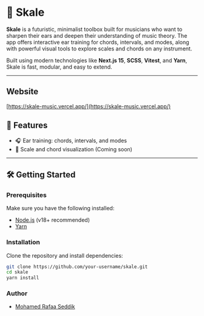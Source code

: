 # 🎵 Skale

**Skale** is a futuristic, minimalist toolbox built for musicians who want to sharpen their ears and deepen their understanding of music theory. The app offers interactive ear training for chords, intervals, and modes, along with powerful visual tools to explore scales and chords on any instrument.

Built using modern technologies like **Next.js 15**, **SCSS**, **Vitest**, and **Yarn**, Skale is fast, modular, and easy to extend.

---
## Website
[https://skale-music.vercel.app/](https://skale-music.vercel.app/)

## 🚀 Features

- 🎧 Ear training: chords, intervals, and modes
- 🎹 Scale and chord visualization (Coming soon)

---

## 🛠️ Getting Started

### Prerequisites

Make sure you have the following installed:

- [Node.js](https://nodejs.org/) (v18+ recommended)
- [Yarn](https://yarnpkg.com/)

### Installation

Clone the repository and install dependencies:

```bash
git clone https://github.com/your-username/skale.git
cd skale
yarn install

```
### Author
- [Mohamed Rafaa Seddik](https://github.com/rafaaseddik)
